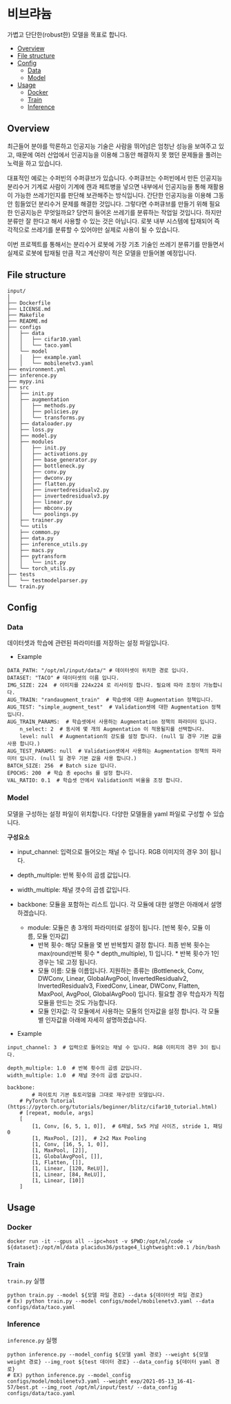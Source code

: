 # 비브랴늄 <!-- omit in toc -->
가볍고 단단한(robust한) 모델을 목표로 합니다.
 
- [Overview](#overview)
- [File structure](#file-structure)
- [Config](#config)
  - [Data](#data)
  - [Model](#model)
- [Usage](#usage)
  - [Docker](#docker)
  - [Train](#train)
  - [Inference](#inference)

## Overview
최근들어 분야를 막론하고 인공지능 기술은 사람을 뛰어넘은 엄청난 성능을 보여주고 있고, 때문에 여러 산업에서 인공지능을 이용해 그동안 해결하지 못 했던 문제들을 풀려는 노력을 하고 있습니다.

대표적인 예로는 수퍼빈의 수퍼큐브가 있습니다. 수퍼큐브는 수퍼빈에서 만든 인공지능 분리수거 기계로 사람이 기계에 캔과 페트병을 넣으면 내부에서 인공지능을 통해 재활용이 가능한 쓰레기인지를 판단해 보관해주는 방식입니다. 간단한 인공지능을 이용해 그동안 힘들었던 분리수거 문제를 해결한 것입니다. 그렇다면 수퍼큐브를 만들기 위해 필요한 인공지능은 무엇일까요? 당연히 들어온 쓰레기를 분류하는 작업일 것입니다. 하지만 분류만 잘 한다고 해서 사용할 수 있는 것은 아닙니다. 로봇 내부 시스템에 탑재되어 즉각적으로 쓰레기를 분류할 수 있어야만 실제로 사용이 될 수 있습니다.

이번 프로젝트를 통해서는 분리수거 로봇에 가장 기초 기술인 쓰레기 분류기를 만들면서 실제로 로봇에 탑재될 만큼 작고 계산량이 적은 모델을 만들어볼 예정입니다.

## File structure
```
input/
│
├── Dockerfile
├── LICENSE.md
├── Makefile
├── README.md
├── configs
│   ├── data
│   │   ├── cifar10.yaml
│   │   └── taco.yaml
│   └── model
│   │   ├── example.yaml
│   │   └── mobilenetv3.yaml
├── environment.yml
├── inference.py
├── mypy.ini
├── src
│   ├── init.py
│   ├── augmentation
│   │   ├── methods.py
│   │   ├── policies.py
│   │   └── transforms.py
│   ├── dataloader.py
│   ├── loss.py
│   ├── model.py
│   ├── modules
│   │   ├── init.py
│   │   ├── activations.py
│   │   ├── base_generator.py
│   │   ├── bottleneck.py
│   │   ├── conv.py
│   │   ├── dwconv.py
│   │   ├── flatten.py
│   │   ├── invertedresidualv2.py
│   │   ├── invertedresidualv3.py
│   │   ├── linear.py
│   │   ├── mbconv.py
│   │   └── poolings.py
│   ├── trainer.py
│   └── utils
│   ├── common.py
│   ├── data.py
│   ├── inference_utils.py
│   ├── macs.py
│   ├── pytransform
│   │   └── init.py
│   └── torch_utils.py
├── tests
│   └── testmodelparser.py
└── train.py
```

## Config
### Data
데이터셋과 학습에 관련된 파라미터를 저장하는 설정 파일입니다. 
- Example
```
DATA_PATH: "/opt/ml/input/data/" # 데이터셋이 위치한 경로 입니다.
DATASET: "TACO" # 데이터셋의 이름 입니다.
IMG_SIZE: 224  # 이미지를 224x224 로 리사이징 합니다. 필요에 따라 조정이 가능합니다.
AUG_TRAIN: "randaugment_train"  # 학습셋에 대한 Augmentation 정책입니다.
AUG_TEST: "simple_augment_test"  # Validation셋에 대한 Augmentation 정책 입니다.
AUG_TRAIN_PARAMS:  # 학습셋에서 사용하는 Augmentation 정책의 파라미터 입니다.
    n_select: 2  # 동시에 몇 개의 Augmentation 이 적용될지를 선택합니다.
    level: null  # Augmentation의 강도를 설정 합니다. (null 일 경우 기본 값을 사용 합니다.)
AUG_TEST_PARAMS: null  # Validation셋에서 사용하는 Augmentation 정책의 파라미터 입니다. (null 일 경우 기본 값을 사용 합니다.)
BATCH_SIZE: 256  # Batch size 입니다.
EPOCHS: 200  # 학습 총 epochs 를 설정 합니다.
VAL_RATIO: 0.1  # 학습셋 안에서 Validation의 비율을 조정 합니다.​
```

### Model
모델을 구성하는 설정 파일이 위치합니다. 다양한 모델들을 yaml 파일로 구성할 수 있습니다.

**구성요소**
- input_channel: 입력으로 들어오는 채널 수 입니다. RGB 이미지의 경우 3이 됩니다.
- depth_multiple: 반복 횟수의 곱셈 값입니다.
- width_multiple: 채널 갯수의 곱셈 값입니다.
- backbone: 모듈을 포함하는 리스트 입니다. 각 모듈에 대한 설명은 아래에서 설명하겠습니다.
    - module: 모듈은 총 3개의 파라미터로 설정이 됩니다. [반복 횟수, 모듈 이름, 모듈 인자값]
        - 반복 횟수: 해당 모듈을 몇 번 반복할지 결정 합니다. 최종 반복 횟수는 max(round(반복 횟수 * depth_multiple), 1) 입니다. * 반복 횟수가 1인 경우는 1로 고정 됩니다.
        - 모듈 이름: 모듈 이름입니다. 지원하는 종류는 (Bottleneck, Conv, DWConv, Linear, GlobalAvgPool, InvertedResidualv2, InvertedResidualv3, FixedConv, Linear, DWConv, Flatten, MaxPool, AvgPool, GlobalAvgPool) 입니다. 필요할 경우 학습자가 직접 모듈을 만드는 것도 가능합니다.
        - 모듈 인자값: 각 모듈에서 사용하는 모듈의 인자값을 설정 합니다. 각 모듈별 인자값을 아래에 자세히 설명하겠습니다.

- Example
```
input_channel: 3  # 입력으로 들어오는 채널 수 입니다. RGB 이미지의 경우 3이 됩니다.

depth_multiple: 1.0  # 반복 횟수의 곱셈 값입니다. 
width_multiple: 1.0  # 채널 갯수의 곱셈 값입니다.

backbone:
		# 파이토치 기본 튜토리얼을 그대로 재구성한 모델입니다.
    # PyTorch Tutorial (https://pytorch.org/tutorials/beginner/blitz/cifar10_tutorial.html)
    # [repeat, module, args]
    [
        [1, Conv, [6, 5, 1, 0]],  # 6채널, 5x5 커널 사이즈, stride 1, 패딩 0
        [1, MaxPool, [2]],  # 2x2 Max Pooling
        [1, Conv, [16, 5, 1, 0]],
        [1, MaxPool, [2]],
        [1, GlobalAvgPool, []],
        [1, Flatten, []],
        [1, Linear, [120, ReLU]],
        [1, Linear, [84, ReLU]],
        [1, Linear, [10]]
    ]​
```

## Usage
### Docker
```
docker run -it --gpus all --ipc=host -v $PWD:/opt/ml/code -v ${dataset}:/opt/ml/data placidus36/pstage4_lightweight:v0.1 /bin/bash
```

### Train
`train.py` 실행
```
python train.py --model ${모델 파일 경로} --data ${데이터셋 파일 경로}
# Ex) python train.py --model configs/model/mobilenetv3.yaml --data configs/data/taco.yaml
```

### Inference
`inference.py` 실행
```
python inference.py --model_config ${모델 yaml 경로} --weight ${모델 weight 경로} --img_root ${test 데이터 경로} --data_config ${데이터 yaml 경로}
# EX) python inference.py --model_config configs/model/mobilenetv3.yaml --weight exp/2021-05-13_16-41-57/best.pt --img_root /opt/ml/input/test/ --data_config configs/data/taco.yaml
```